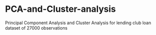 # PCA-and-Cluster-analysis
Principal Component Analysis and Cluster Analysis for lending club loan dataset of 27000 observations
